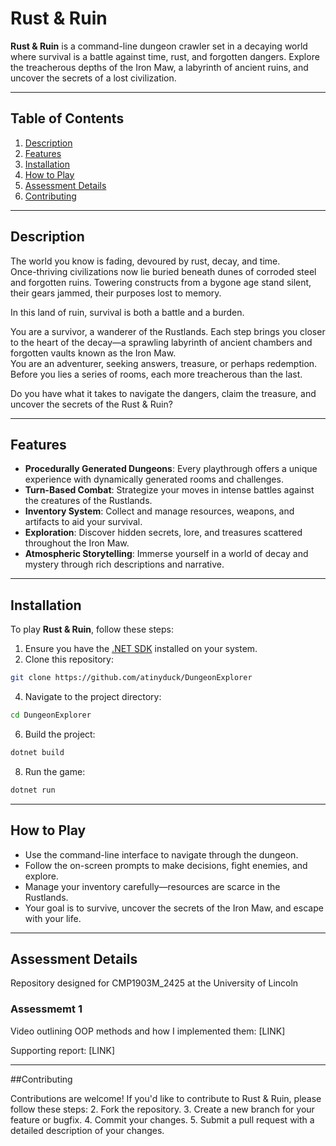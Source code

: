 # Rust & Ruin

**Rust & Ruin** is a command-line dungeon crawler set in a decaying world where survival is a battle against time, rust, and forgotten dangers. Explore the treacherous depths of the Iron Maw, a labyrinth of ancient ruins, and uncover the secrets of a lost civilization.

---

## Table of Contents
1. [Description](#description)  
2. [Features](#features)  
3. [Installation](#installation)  
4. [How to Play](#how-to-play)  
5. [Assessment Details](#assessment-details)  
6. [Contributing](#contributing)  

---

## Description

The world you know is fading, devoured by rust, decay, and time.  
Once-thriving civilizations now lie buried beneath dunes of corroded steel and forgotten ruins. Towering constructs from a bygone age stand silent, their gears jammed, their purposes lost to memory.

In this land of ruin, survival is both a battle and a burden.  

You are a survivor, a wanderer of the Rustlands. Each step brings you closer to the heart of the decay—a sprawling labyrinth of ancient chambers and forgotten vaults known as the Iron Maw.  
You are an adventurer, seeking answers, treasure, or perhaps redemption.  
Before you lies a series of rooms, each more treacherous than the last.  

Do you have what it takes to navigate the dangers, claim the treasure, and uncover the secrets of the Rust & Ruin?

---

## Features

- **Procedurally Generated Dungeons**: Every playthrough offers a unique experience with dynamically generated rooms and challenges.  
- **Turn-Based Combat**: Strategize your moves in intense battles against the creatures of the Rustlands.  
- **Inventory System**: Collect and manage resources, weapons, and artifacts to aid your survival.  
- **Exploration**: Discover hidden secrets, lore, and treasures scattered throughout the Iron Maw.  
- **Atmospheric Storytelling**: Immerse yourself in a world of decay and mystery through rich descriptions and narrative.  

---

## Installation

To play **Rust & Ruin**, follow these steps:

1. Ensure you have the [.NET SDK](https://dotnet.microsoft.com/download) installed on your system.  
2. Clone this repository:  
```bash
git clone https://github.com/atinyduck/DungeonExplorer
```
4. Navigate to the project directory:
```bash
cd DungeonExplorer
```
6. Build the project:
```bash
dotnet build
```
8. Run the game:
```bash
dotnet run
```

---

## How to Play

- Use the command-line interface to navigate through the dungeon.
- Follow the on-screen prompts to make decisions, fight enemies, and explore.
- Manage your inventory carefully—resources are scarce in the Rustlands.
- Your goal is to survive, uncover the secrets of the Iron Maw, and escape with your life.

---

## Assessment Details

Repository designed for CMP1903M_2425 at the University of Lincoln

### Assessmemt 1

Video outlining OOP methods and how I implemented them: [LINK]

Supporting report: [LINK]

---

##Contributing

Contributions are welcome! If you'd like to contribute to Rust & Ruin, please follow these steps:
2. Fork the repository.
3. Create a new branch for your feature or bugfix.
4. Commit your changes.
5. Submit a pull request with a detailed description of your changes.
